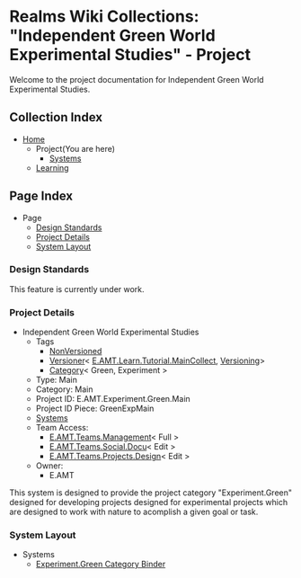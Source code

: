 [Page]:https://github.com/Ancient-Majik-Tech/Learn.Tutorial.MainCollect/blob/main/MainProjects/Experiment/Green/ProjectHome.md

[Page Home]:https://github.com/Ancient-Majik-Tech/Learn.Tutorial.MainCollect/blob/main/README.md
[Page Learn Home]:https://github.com/Ancient-Majik-Tech/Learn.Tutorial.MainCollect/blob/main/Learn/LearnHome.md

[Sec Standards]:https://github.com/Ancient-Majik-Tech/Learn.Tutorial.MainCollect/blob/main/MainProjects/Experiment/Green/ProjectHome.md#design-standards
[Sec Details]:https://github.com/Ancient-Majik-Tech/Learn.Tutorial.MainCollect/blob/main/MainProjects/Experiment/Green/ProjectHome.md#project-details
[Sec Layout]:https://github.com/Ancient-Majik-Tech/Learn.Tutorial.MainCollect/blob/main/MainProjects/Experiment/Green/ProjectHome.md#system-layout

[Proj Parent]:https://github.com/Ancient-Majik-Tech/Learn.Tutorial.MainCollect/blob/main/Project/ProjectHome.md
[Proj Parent Versions]:https://github.com/Ancient-Majik-Tech/Learn.Tutorial.MainCollect/blob/main/Changes/ChangesHome.md

[Sys Bind]:https://github.com/Ancient-Majik-Tech/Learn.Tutorial.MainCollect/blob/main/MainProjects/Experiment/Green/Systems/ExpGreenBindSys.md

[Tag Proj NonVer]:https://github.com/Ancient-Majik-Tech/Learn.Tutorial.Collections/blob/main/Project/Extends/ProjectUpdateInWorks.md
[Tag Proj Versioner]:https://github.com/Ancient-Majik-Tech/Learn.Tutorial.Collections/blob/main/Project/Extends/ProjectUpdateInWorks.md
[Tag Proj Category]:https://github.com/Ancient-Majik-Tech/Learn.Tutorial.Collections/blob/main/Project/Extends/ProjectUpdateInWorks.md

[Team Management]:https://github.com/Ancient-Majik-Tech/Learn.Tutorial.Collections/blob/main/Project/Extends/ProjectUpdateInWorks.md
[Team Social Docu]:https://github.com/Ancient-Majik-Tech/Learn.Tutorial.Collections/blob/main/Project/Extends/ProjectUpdateInWorks.md
[Team Proj Design]:https://github.com/Ancient-Majik-Tech/Learn.Tutorial.Collections/blob/main/Project/Extends/ProjectUpdateInWorks.md

# Realms Wiki Collections: "Independent Green World Experimental Studies" - Project

Welcome to the project documentation for Independent Green World Experimental Studies.


## Collection Index

- [Home][Page Home] 
	- Project(You are here)
		- [Systems][Sec Layout]
	- [Learning][Page Learn Home]

## Page Index

- Page
	- [Design Standards][Sec Standards]
	- [Project Details][Sec Details]
	- [System Layout][Sec Layout]

### Design Standards

This feature is currently under work.

### Project Details

- Independent Green World Experimental Studies
	- Tags
		- [NonVersioned][Tag Proj NonVer]
		- [Versioner][Tag Proj Versioner]< [E.AMT.Learn.Tutorial.MainCollect][Proj Parent], [Versioning][Proj Parent Versions]>
		- [Category][Tag Proj Category]< Green, Experiment >
	- Type: Main
	- Category: Main
	- Project ID: E.AMT.Experiment.Green.Main
	- Project ID Piece: GreenExpMain
	- [Systems][Sec Layout]
	- Team Access:
		- [E.AMT.Teams.Management][Team Management]< Full >
		- [E.AMT.Teams.Social.Docu][Team Social Docu]< Edit >
		- [E.AMT.Teams.Projects.Design][Team Proj Design]< Edit >
	- Owner:
		- E.AMT

This system is designed to provide the project category "Experiment.Green" designed for developing projects designed for experimental projects which are designed to work with nature to acomplish a given goal or task.

### System Layout

- Systems
	- [Experiment.Green Category Binder][Sys Bind]




